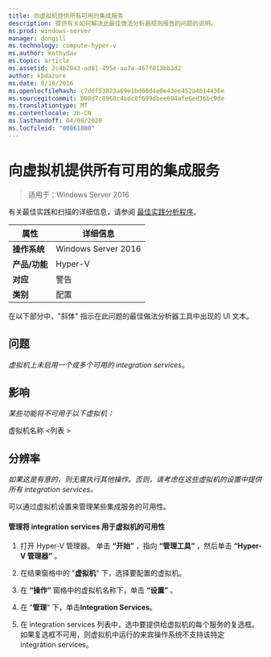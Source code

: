 ```yaml
---
title: 向虚拟机提供所有可用的集成服务
description: 提供有关如何解决此最佳做法分析器规则报告的问题的说明。
ms.prod: windows-server
manager: dongill
ms.technology: compute-hyper-v
ms.author: kathydav
ms.topic: article
ms.assetid: 2c4b2043-ad81-495e-aa7a-467f813bb3d2
author: kbdazure
ms.date: 8/16/2016
ms.openlocfilehash: c7ddf53823a69e1bd66d4e0e43ee452a4614436e
ms.sourcegitcommit: b00d7c8968c4adc8f699dbee694afe6ed36bc9de
ms.translationtype: MT
ms.contentlocale: zh-CN
ms.lasthandoff: 04/08/2020
ms.locfileid: "80861880"
---
```

# <a name="offer-all-available-integration-services-to-virtual-machines"></a>向虚拟机提供所有可用的集成服务

>适用于：Windows Server 2016

有关最佳实践和扫描的详细信息，请参阅 [最佳实践分析程序](https://go.microsoft.com/fwlink/?LinkId=122786)。
  
|属性|详细信息|  
|-|-|  
|**操作系统**|Windows Server 2016|  
|**产品/功能**|Hyper-V|  
|**对应**|警告|  
|**类别**|配置|  
  
在以下部分中，"斜体" 指示在此问题的最佳做法分析器工具中出现的 UI 文本。  
  
## <a name="issue"></a>问题  
  
*虚拟机上未启用一个或多个可用的 integration services。*  
  
## <a name="impact"></a>影响  
  
*某些功能将不可用于以下虚拟机：*  
  
虚拟机名称 \<列表 >  
  
## <a name="resolution"></a>分辨率  
  
*如果这是有意的，则无需执行其他操作。否则，请考虑在这些虚拟机的设置中提供所有 integration services。*  
  
可以通过虚拟机设置来管理某些集成服务的可用性。   
  
#### <a name="to-manage-the-availability-of-integration-services-to-a-virtual-machine"></a>管理将 integration services 用于虚拟机的可用性  
  
1.  打开 Hyper-V 管理器。 单击 **“开始”** ，指向 **“管理工具”** ，然后单击 **“Hyper-V 管理器”** 。  
  
2.  在结果窗格中的 "**虚拟机**" 下，选择要配置的虚拟机。  
  
3.  在 **“操作”** 窗格中的虚拟机名称下，单击 **“设置”** 。  
  
4.  在 "**管理**" 下，单击**Integration Services**。  
  
5.  在 integration services 列表中，选中要提供给虚拟机的每个服务的复选框。 如果复选框不可用，则虚拟机中运行的来宾操作系统不支持该特定 integration services。  
  



